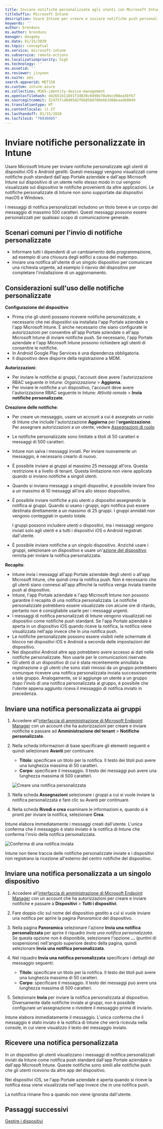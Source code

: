 ```yaml
---
title: Inviare notifiche personalizzate agli utenti con Microsoft Intune
titleSuffix: Microsoft Intune
description: Usare Intune per creare e inviare notifiche push personalizzate agli utenti di dispositivi iOS e Android
keywords: ''
author: brenduns
ms.author: brenduns
manager: dougeby
ms.date: 01/15/2020
ms.topic: conceptual
ms.service: microsoft-intune
ms.subservice: remote-actions
ms.localizationpriority: high
ms.technology: ''
ms.assetid: ''
ms.reviewer: jinyoon
ms.suite: ems
search.appverid: MET150
ms.custom: intune-azure
ms.collection: M365-identity-device-management
ms.openlocfilehash: d42651b11891f3d830c0d90e70a9ecd98ea5bfb7
ms.sourcegitcommit: 52475fcd8d05d2f6b858d780ebb3d88eaadb0849
ms.translationtype: HT
ms.contentlocale: it-IT
ms.lasthandoff: 01/15/2020
ms.locfileid: "76036605"
---
```

# <a name="send-custom-notifications-in-intune"></a>Inviare notifiche personalizzate in Intune  

Usare Microsoft Intune per inviare notifiche personalizzate agli utenti di dispositivi iOS e Android gestiti. Questi messaggi vengono visualizzati come notifiche push standard dall'app Portale aziendale e dall'app Microsoft Intune sul dispositivo di un utente nello stesso modo in cui vengono visualizzate sul dispositivo le notifiche provenienti da altre applicazioni. Le notifiche personalizzate di Intune non sono supportate dai dispositivi macOS e Windows.   

I messaggi di notifica personalizzati includono un titolo breve e un corpo del messaggio di massimo 500 caratteri. Questi messaggi possono essere personalizzati per qualsiasi scopo di comunicazione generale.

## <a name="common-scenarios-for-sending-custom-notifications"></a>Scenari comuni per l'invio di notifiche personalizzate  

- Informare tutti i dipendenti di un cambiamento della programmazione, ad esempio di una chiusura degli edifici a causa del maltempo.
- Inviare una notifica all'utente di un singolo dispositivo per comunicare una richiesta urgente, ad esempio il riavvio del dispositivo per completare l'installazione di un aggiornamento. 

## <a name="considerations-for-using-custom-notifications"></a>Considerazioni sull'uso delle notifiche personalizzate

**Configurazione del dispositivo** 

- Prima che gli utenti possano ricevere notifiche personalizzate, è necessario che nei dispositivi sia installata l'app Portale aziendale o l'app Microsoft Intune. È anche necessario che siano configurate le autorizzazioni per consentire all'app Portale aziendale o all'app Microsoft Intune di inviare notifiche push. Se necessario, l'app Portale aziendale e l'app Microsoft Intune possono richiedere agli utenti di consentire le notifiche.  
- In Android Google Play Services è una dipendenza obbligatoria.  
- Il dispositivo deve disporre della registrazione a MDM.

**Autorizzazioni**:
- Per inviare le notifiche ai gruppi, l'account deve avere l'autorizzazione RBAC seguente in Intune: *Organizzazione* > **Aggiorna**.
- Per inviare le notifiche a un dispositivo, l'account deve avere l'autorizzazione RBAC seguente in Intune: *Attività remote* > **Invia notifiche personalizzate**.

**Creazione delle notifiche**:  
- Per creare un messaggio, usare un account a cui è assegnato un ruolo di Intune che include l'autorizzazione **Aggiorna** per l'**organizzazione**. Per assegnare autorizzazioni a un utente, vedere [Assegnazioni di ruolo](../fundamentals/role-based-access-control.md#role-assignments)  
- Le notifiche personalizzate sono limitate a titoli di 50 caratteri e messaggi di 500 caratteri.  
- Intune non salva i messaggi inviati. Per inviare nuovamente un messaggio, è necessario crearlo di nuovo.  
- È possibile inviare ai gruppi al massimo 25 messaggi all'ora. Questa restrizione è a livello di tenant. Questa limitazione non viene applicata quando si inviano notifiche a singoli utenti.
- Quando si inviano messaggi a singoli dispositivi, è possibile inviare fino a un massimo di 10 messaggi all'ora allo stesso dispositivo. 
- È possibile inviare notifiche a più utenti o dispositivi assegnando la notifica ai gruppi. Quando si usano i gruppi, ogni notifica può essere destinata direttamente a un massimo di 25 gruppi. I gruppi annidati non vengono conteggiati in questo totale.  

  I gruppi possono includere utenti o dispositivi, ma i messaggi vengono inviati solo agli utenti e a tutti i dispositivi iOS o Android registrati dall'utente.  
- È possibile inviare notifiche a un singolo dispositivo. Anziché usare i gruppi, selezionare un dispositivo e usare un'[azione del dispositivo](device-management.md#available-device-actions) remota per inviare la notifica personalizzata.  

**Recapito**:  
- Intune invia i messaggi all'app Portale aziendale degli utenti o all'app Microsoft Intune, che quindi crea la notifica push. Non è necessario che gli utenti siano connessi all'app affinché la notifica venga inviata tramite push al dispositivo.  
- Intune, l'app Portale aziendale e l'app Microsoft Intune non possono garantire il recapito di una notifica personalizzata. Le notifiche personalizzate potrebbero essere visualizzate con alcune ore di ritardo, pertanto non è consigliabile usarle per i messaggi urgenti.  
- I messaggi di notifica personalizzati di Intune vengono visualizzati nei dispositivi come notifiche push standard. Se l'app Portale aziendale è aperta in un dispositivo iOS quando riceve la notifica, la notifica viene visualizzata nell'app invece che in una notifica push.  
- Le notifiche personalizzate possono essere visibili nelle schermate di blocco nei dispositivi iOS e Android a seconda delle impostazioni del dispositivo.  
- Nei dispositivi Android altre app potrebbero avere accesso ai dati nelle notifiche personalizzate. Non usarle per le comunicazioni riservate.  
- Gli utenti di un dispositivo di cui è stata recentemente annullata la registrazione o gli utenti che sono stati rimossi da un gruppo potrebbero comunque ricevere una notifica personalizzata inviata successivamente a tale gruppo.  Analogamente, se si aggiunge un utente a un gruppo dopo l'invio di una notifica personalizzata al gruppo, è possibile che l'utente appena aggiunto riceva il messaggio di notifica inviato in precedenza.  

## <a name="send-a-custom-notification-to-groups"></a>Inviare una notifica personalizzata ai gruppi  

1. Accedere all'[interfaccia di amministrazione di Microsoft Endpoint Manager](https://go.microsoft.com/fwlink/?linkid=2109431) con un account che ha autorizzazioni per creare e inviare notifiche e passare ad **Amministrazione del tenant** > **Notifiche personalizzate**.  

2. Nella scheda Informazioni di base specificare gli elementi seguenti e quindi selezionare **Avanti** per continuare.  
   - **Titolo**: specificare un titolo per la notifica. Il testo dei titoli può avere una lunghezza massima di 50 caratteri.  
   - **Corpo**: specificare il messaggio. Il testo dei messaggi può avere una lunghezza massima di 500 caratteri.

   ![Creare una notifica personalizzata](./media/custom-notifications/custom-notifications.png)  

3. Nella scheda **Assegnazioni** selezionare i gruppi a cui si vuole inviare la notifica personalizzata e fare clic su Avanti per continuare.  

4. Nella scheda **Rivedi e crea** esaminare le informazioni e, quando si è pronti per inviare la notifica, selezionare **Crea**.  

Intune elabora immediatamente i messaggi creati dall'utente. L'unica conferma che il messaggio è stato inviato è la notifica di Intune che conferma l'invio della notifica personalizzata.  

![Conferma di una notifica inviata](./media/custom-notifications/notification-sent.png)  

Intune non tiene traccia delle notifiche personalizzate inviate e i dispositivi non registrano la ricezione all'esterno del centro notifiche del dispositivo.  

## <a name="send-a-custom-notification-to-a-single-device"></a>Inviare una notifica personalizzata a un singolo dispositivo  

1. Accedere all'[interfaccia di amministrazione di Microsoft Endpoint Manager](https://go.microsoft.com/fwlink/?linkid=2109431) con un account che ha autorizzazioni per creare e inviare notifiche e passare a **Dispositivi** > **Tutti i dispositivi**.

2. Fare doppio clic sul nome del dispositivo gestito a cui si vuole inviare una notifica per aprire la pagina *Panoramica* del dispositivo.

3. Nella pagina **Panoramica** selezionare l'azione **Invia una notifica personalizzata** per aprire il riquadro *Invia una notifica personalizzata*. Se questa opzione non è disponibile, selezionare l'opzione **...** (puntini di sospensione) nell'angolo superiore destro della pagina, quindi selezionare **Invia una notifica personalizzata**.

4. Nel riquadro **Invia una notifica personalizzata** specificare i dettagli del messaggio seguenti:  

   - **Titolo**: specificare un titolo per la notifica. Il testo dei titoli può avere una lunghezza massima di 50 caratteri.  
   - **Corpo**: specificare il messaggio. Il testo dei messaggi può avere una lunghezza massima di 500 caratteri.  

5. Selezionare **Invia** per inviare la notifica personalizzata al dispositivo. Diversamente dalle notifiche inviate ai gruppi, non è possibile configurare un'assegnazione o rivedere il messaggio prima di inviarlo.  

Intune elabora immediatamente il messaggio. L'unica conferma che il messaggio è stato inviato è la notifica di Intune che verrà ricevuta nella console, in cui viene visualizzo il testo del messaggio inviato.  

## <a name="receive-a-custom-notification"></a>Ricevere una notifica personalizzata  

In un dispositivo gli utenti visualizzano i messaggi di notifica personalizzati inviati da Intune come notifica push standard dall'app Portale aziendale o dall'app Microsoft Intune. Queste notifiche sono simili alle notifiche push che gli utenti ricevono da altre app del dispositivo.  

Nei dispositivi iOS, se l'app Portale aziendale è aperta quando si riceve la notifica essa viene visualizzata nell'app invece che in una notifica push.  

La notifica rimane fino a quando non viene ignorata dall'utente.  

## <a name="next-steps"></a>Passaggi successivi  

[Gestire i dispositivi](device-management.md)
